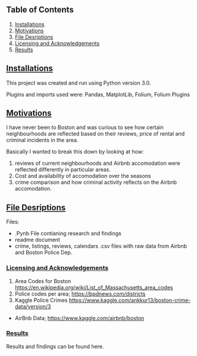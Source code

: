
## Table of Contents ##
1. [Installations](#Installations)
2. [Motivations](#Motivations)
3. [File Desriptions](#File_Desc)
4. [Licensing and Acknowledgements](#Licensing)
5. [Results](#Results)

## [Installations](#Installations) ##

This project was created and run using Python version 3.0.

Plugins and imports used were: 
Pandas, MatplotLib, Folium, Folium Plugins

## [Motivations](#Motivations) ##

I have never been to Boston and was curious to see how certain neighbourhoods are reflected based on their reviews, price of rental and criminal incidents in the area. 

Basically I wanted to break this down by looking at how:
1. reviews of current neighbourhoods and Airbnb accomodation were reflected differently in particular areas. 
2. Cost and availability of accomodation over the seasons
3. crime comparison and how criminal activity reflects on the Airbnb accomodation. 


## [File Desriptions](#File_Desc)

Files: 
- .Pynb File contianing research and findings
- readme document
- crime, listings, reviews, calendars .csv files with raw data from Airbnb and Boston Police Dep.

### [Licensing and Acknowledgements](#Licensing)

1. Area Codes for Boston https://en.wikipedia.org/wiki/List_of_Massachusetts_area_codes
2. Police codes per area; https://bpdnews.com/districts
3. Kaggle Police Crimes https://www.kaggle.com/ankkur13/boston-crime-data/version/3
- AirBnb Data; https://www.kaggle.com/airbnb/boston

### [Results](#Results)

Results and findings can be found here. 

